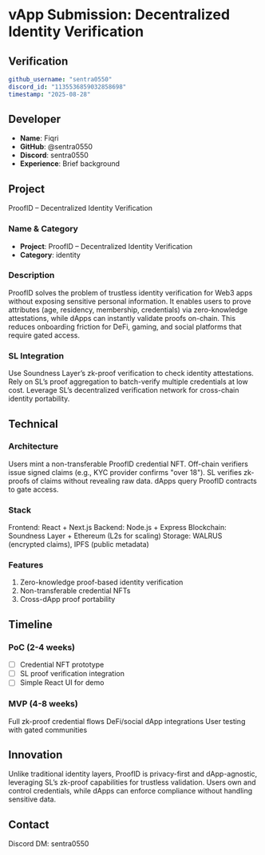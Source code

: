 # vApp Submission:  Decentralized Identity Verification

## Verification
```yaml
github_username: "sentra0550"
discord_id: "1135536859032858698"
timestamp: "2025-08-28"
```

## Developer
- **Name**: Fiqri
- **GitHub**: @sentra0550
- **Discord**: sentra0550
- **Experience**: Brief background

## Project
ProofID – Decentralized Identity Verification
### Name & Category
- **Project**: ProofID – Decentralized Identity Verification
- **Category**: identity

### Description
ProofID solves the problem of trustless identity verification for Web3 apps without exposing sensitive personal information.
It enables users to prove attributes (age, residency, membership, credentials) via zero-knowledge attestations, while dApps can instantly validate proofs on-chain. This reduces onboarding friction for DeFi, gaming, and social platforms that require gated access.

### SL Integration  
Use Soundness Layer’s zk-proof verification to check identity attestations.
Rely on SL’s proof aggregation to batch-verify multiple credentials at low cost.
Leverage SL’s decentralized verification network for cross-chain identity portability.

## Technical
### Architecture
Users mint a non-transferable ProofID credential NFT.
Off-chain verifiers issue signed claims (e.g., KYC provider confirms "over 18").
SL verifies zk-proofs of claims without revealing raw data.
dApps query ProofID contracts to gate access.

### Stack
Frontend: React + Next.js
Backend: Node.js + Express
Blockchain: Soundness Layer + Ethereum (L2s for scaling)
Storage: WALRUS (encrypted claims), IPFS (public metadata)

### Features
1. Zero-knowledge proof-based identity verification
2. Non-transferable credential NFTs
3. Cross-dApp proof portability

## Timeline

### PoC (2-4 weeks)
- [ ] Credential NFT prototype
- [ ] SL proof verification integration
- [ ] Simple React UI for demo

### MVP (4-8 weeks)  
 Full zk-proof credential flows
 DeFi/social dApp integrations
 User testing with gated communities

## Innovation
Unlike traditional identity layers, ProofID is privacy-first and dApp-agnostic, leveraging SL’s zk-proof capabilities for trustless validation. Users own and control credentials, while dApps can enforce compliance without handling sensitive data.

## Contact
Discord DM: sentra0550
